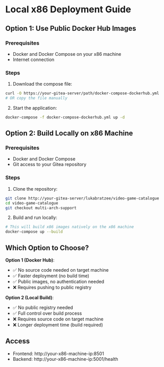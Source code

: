 # Local x86 Deployment Guide

## Option 1: Use Public Docker Hub Images

### Prerequisites
- Docker and Docker Compose on your x86 machine
- Internet connection

### Steps
1. Download the compose file:
```bash
curl -O https://your-gitea-server/path/docker-compose-dockerhub.yml
# OR copy the file manually
```

2. Start the application:
```bash
docker-compose -f docker-compose-dockerhub.yml up -d
```

## Option 2: Build Locally on x86 Machine

### Prerequisites
- Docker and Docker Compose
- Git access to your Gitea repository

### Steps
1. Clone the repository:
```bash
git clone http://your-gitea-server/lukabratzee/video-game-catalogue
cd video-game-catalogue
git checkout multi-arch-support
```

2. Build and run locally:
```bash
# This will build x86 images natively on the x86 machine
docker-compose up --build
```

## Which Option to Choose?

**Option 1 (Docker Hub)**: 
- ✅ No source code needed on target machine
- ✅ Faster deployment (no build time)
- ✅ Public images, no authentication needed
- ❌ Requires pushing to public registry

**Option 2 (Local Build)**:
- ✅ No public registry needed
- ✅ Full control over build process
- ❌ Requires source code on target machine
- ❌ Longer deployment time (build required)

## Access
- Frontend: http://your-x86-machine-ip:8501
- Backend: http://your-x86-machine-ip:5001/health
